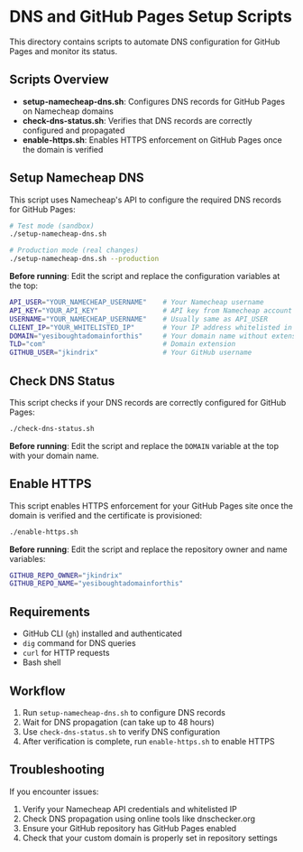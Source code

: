 # DNS and GitHub Pages Setup Scripts

This directory contains scripts to automate DNS configuration for GitHub Pages and monitor its status.

## Scripts Overview

- **setup-namecheap-dns.sh**: Configures DNS records for GitHub Pages on Namecheap domains
- **check-dns-status.sh**: Verifies that DNS records are correctly configured and propagated
- **enable-https.sh**: Enables HTTPS enforcement on GitHub Pages once the domain is verified

## Setup Namecheap DNS

This script uses Namecheap's API to configure the required DNS records for GitHub Pages:

```bash
# Test mode (sandbox)
./setup-namecheap-dns.sh

# Production mode (real changes)
./setup-namecheap-dns.sh --production
```

**Before running**: Edit the script and replace the configuration variables at the top:

```bash
API_USER="YOUR_NAMECHEAP_USERNAME"    # Your Namecheap username
API_KEY="YOUR_API_KEY"                # API key from Namecheap account
USERNAME="YOUR_NAMECHEAP_USERNAME"    # Usually same as API_USER
CLIENT_IP="YOUR_WHITELISTED_IP"       # Your IP address whitelisted in Namecheap
DOMAIN="yesiboughtadomainforthis"     # Your domain name without extension
TLD="com"                             # Domain extension
GITHUB_USER="jkindrix"                # Your GitHub username
```

## Check DNS Status

This script checks if your DNS records are correctly configured for GitHub Pages:

```bash
./check-dns-status.sh
```

**Before running**: Edit the script and replace the `DOMAIN` variable at the top with your domain name.

## Enable HTTPS

This script enables HTTPS enforcement for your GitHub Pages site once the domain is verified and the certificate is provisioned:

```bash
./enable-https.sh
```

**Before running**: Edit the script and replace the repository owner and name variables:

```bash
GITHUB_REPO_OWNER="jkindrix"
GITHUB_REPO_NAME="yesiboughtadomainforthis"
```

## Requirements

- GitHub CLI (`gh`) installed and authenticated
- `dig` command for DNS queries
- `curl` for HTTP requests
- Bash shell

## Workflow

1. Run `setup-namecheap-dns.sh` to configure DNS records
2. Wait for DNS propagation (can take up to 48 hours)
3. Use `check-dns-status.sh` to verify DNS configuration
4. After verification is complete, run `enable-https.sh` to enable HTTPS

## Troubleshooting

If you encounter issues:

1. Verify your Namecheap API credentials and whitelisted IP
2. Check DNS propagation using online tools like dnschecker.org
3. Ensure your GitHub repository has GitHub Pages enabled
4. Check that your custom domain is properly set in repository settings
